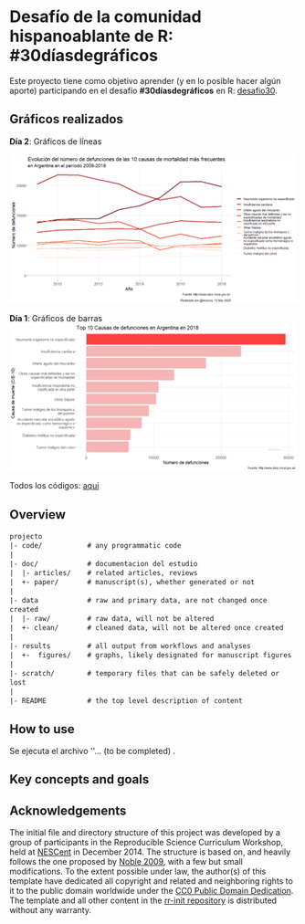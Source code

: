 Desafío de la comunidad hispanoablante de R: #30díasdegráficos
=======

Este proyecto tiene como objetivo aprender (y en lo posible hacer algún aporte) participando en el desafío **#30díasdegráficos** en R: [desafio30].


Gráficos realizados
-------------------

**Día 2**: Gráficos de líneas

![DÍA2](https://github.com/lkovalevski/30d-as30gr-ficos/blob/master/results/figures/dia_02_grafico_lineas.png)


**Día 1**: Gráficos de barras
![DÍA1](https://github.com/lkovalevski/30d-as30gr-ficos/blob/master/results/figures/dia_01_grafico_barras.png)

Todos los códigos: [aqui](https://github.com/lkovalevski/30d-as30gr-ficos/tree/master/code)
 
Overview
--------

    projecto
    |- code/           # any programmatic code
    |
    |- doc/            # documentacion del estudio
    |  |- articles/    # related articles, reviews 
    |  +- paper/       # manuscript(s), whether generated or not
    |
    |- data            # raw and primary data, are not changed once created 
    |  |- raw/         # raw data, will not be altered
    |  +- clean/       # cleaned data, will not be altered once created
    |
    |- results         # all output from workflows and analyses
    |  +-  figures/    # graphs, likely designated for manuscript figures
    |
    |- scratch/        # temporary files that can be safely deleted or lost
    |
    |- README          # the top level description of content


How to use
----------

Se ejecuta el archivo ''... (to be completed) . 

Key concepts and goals
----------------------



Acknowledgements
----------------

The initial file and directory structure of this project was developed by a group of participants in the Reproducible Science Curriculum Workshop, held at [NESCent] in December 2014. The structure is based on, and heavily follows the one proposed by [Noble 2009], with a few but small modifications.
To the extent possible under law, the author(s) of this template have dedicated all copyright and related and neighboring rights to it to the public domain worldwide under the [CC0 Public Domain Dedication]. The template and all other content in the [rr-init repository] is distributed without any warranty.

[rr-init repository]: https://github.com/Reproducible-Science-Curriculum/rr-init
[latest release]: https://github.com/Reproducible-Science-Curriculum/rr-init/releases/latest
[NESCent]: http://nescent.org
[Rmarkdown]: http://rmarkdown.rstudio.com/
[Noble 2009]: http://dx.doi.org/10.1371/journal.pcbi.1000424
[CC0 Public Domain Dedication]: http://creativecommons.org/publicdomain/zero/1.0/
[desafio30]: https://github.com/cienciadedatos/datos-de-miercoles/blob/master/30-dias-de-graficos-2020.md
